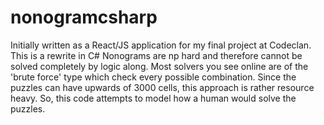 # nonogramcsharp
Initially written as a React/JS application for my final project at Codeclan. 
This is a rewrite in C#
Nonograms are np hard and therefore cannot be solved completely by logic along. 
Most solvers you see online are of the 'brute force' type which check every possible combination.
Since the puzzles can have upwards of 3000 cells, this approach is rather resource heavy.
So, this code attempts to model how a human would solve the puzzles.
